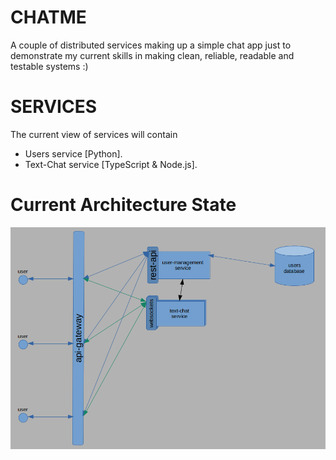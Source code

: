 # CHATME
A couple of distributed services making up a simple chat app just to demonstrate my current skills in making clean, reliable, readable and testable systems :)

# SERVICES
The current view of services will contain
- Users service [Python].
- Text-Chat service [TypeScript & Node.js].

# Current Architecture State

![current_architecture_diagram](current_architecture_diagram.png)
